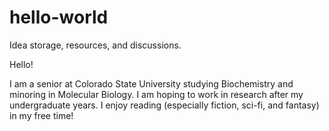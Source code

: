 # hello-world
Idea storage, resources, and discussions.

Hello!

I am a senior at Colorado State University studying Biochemistry and minoring in Molecular Biology. I am hoping to work in research after my undergraduate years. I enjoy reading (especially fiction, sci-fi, and fantasy) in my free time!

